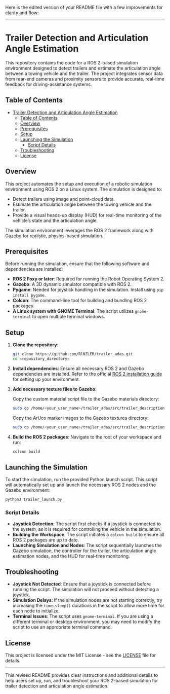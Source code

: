 Here is the edited version of your README file with a few improvements for clarity and flow:

---

# Trailer Detection and Articulation Angle Estimation

This repository contains the code for a ROS 2-based simulation environment designed to detect trailers and estimate the articulation angle between a towing vehicle and the trailer. The project integrates sensor data from rear-end cameras and proximity sensors to provide accurate, real-time feedback for driving-assistance systems.

## Table of Contents

- [Trailer Detection and Articulation Angle Estimation](#trailer-detection-and-articulation-angle-estimation)
  - [Table of Contents](#table-of-contents)
  - [Overview](#overview)
  - [Prerequisites](#prerequisites)
  - [Setup](#setup)
  - [Launching the Simulation](#launching-the-simulation)
    - [Script Details](#script-details)
  - [Troubleshooting](#troubleshooting)
  - [License](#license)

## Overview

This project automates the setup and execution of a robotic simulation environment using ROS 2 on a Linux system. The simulation is designed to:
- Detect trailers using image and point-cloud data.
- Estimate the articulation angle between the towing vehicle and the trailer.
- Provide a visual heads-up display (HUD) for real-time monitoring of the vehicle’s state and the articulation angle.

The simulation environment leverages the ROS 2 framework along with Gazebo for realistic, physics-based simulation.

## Prerequisites

Before running the simulation, ensure that the following software and dependencies are installed:

- **ROS 2 Foxy or later**: Required for running the Robot Operating System 2.
- **Gazebo**: A 3D dynamic simulator compatible with ROS 2.
- **Pygame**: Needed for joystick handling in the simulation. Install using `pip install pygame`.
- **Colcon**: The command-line tool for building and bundling ROS 2 packages.
- **A Linux system with GNOME Terminal**: The script utilizes `gnome-terminal` to open multiple terminal windows.

## Setup

1. **Clone the repository**:
   ```bash
   git clone https://github.com/RlNZLER/trailer_adas.git
   cd <repository_directory>
   ```

2. **Install dependencies**:
   Ensure all necessary ROS 2 and Gazebo dependencies are installed. Refer to the official [ROS 2 installation guide](https://docs.ros.org/en/humble/index.html) for setting up your environment.

3. **Add necessary texture files to Gazebo**:

   Copy the custom material script file to the Gazebo materials directory:

   ```bash
   sudo cp /home/<your_user_name>/trailer_adas/src/trailer_description/materials/scripts/marker.material /usr/share/gazebo-11/media/materials/scripts/
   ```

   Copy the ArUco marker images to the Gazebo textures directory:

   ```bash
   sudo cp /home/<your_user_name>/trailer_adas/src/trailer_description/materials/textures/m*_marker.png /usr/share/gazebo-11/media/materials/textures/
   ```

4. **Build the ROS 2 packages**:
   Navigate to the root of your workspace and run:
   ```bash
   colcon build
   ```

## Launching the Simulation

To start the simulation, run the provided Python launch script. This script will automatically set up and launch the necessary ROS 2 nodes and the Gazebo environment:

```bash
python3 trailer_launch.py
```

### Script Details

- **Joystick Detection**: The script first checks if a joystick is connected to the system, as it is required for controlling the vehicle in the simulation.
- **Building the Workspace**: The script initiates a `colcon build` to ensure all ROS 2 packages are up to date.
- **Launching Simulation and Nodes**: The script sequentially launches the Gazebo simulation, the controller for the trailer, the articulation angle estimation nodes, and the HUD for real-time monitoring.

## Troubleshooting

- **Joystick Not Detected**: Ensure that a joystick is connected before running the script. The simulation will not proceed without detecting a joystick.
- **Simulation Delays**: If the simulation nodes are not starting correctly, try increasing the `time.sleep()` durations in the script to allow more time for each node to initialize.
- **Terminal Issues**: The script uses `gnome-terminal`. If you are using a different terminal or desktop environment, you may need to modify the script to use an appropriate terminal command.

## License

This project is licensed under the MIT License - see the [LICENSE](LICENSE) file for details.

---

This revised README provides clear instructions and additional details to help users set up, run, and troubleshoot your ROS 2-based simulation for trailer detection and articulation angle estimation.
